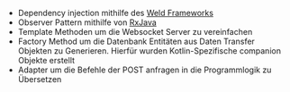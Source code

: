 - Dependency injection mithilfe des [Weld Frameworks](https://weld.cdi-spec.org/) <br>
- Observer Pattern mithilfe von [RxJava](https://github.com/ReactiveX/RxJava) <br>
- Template Methoden um die Websocket Server zu vereinfachen <br>
- Factory Method um die Datenbank Entitäten aus Daten Transfer Objekten zu Generieren. Hierfür wurden Kotlin-Spezifische companion Objekte erstellt <br>
- Adapter um die Befehle der POST anfragen in die Programmlogik zu Übersetzen <br>
